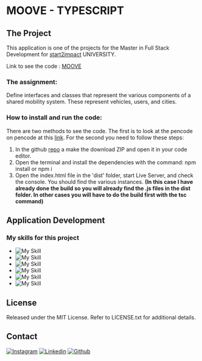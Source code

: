 # MOOVE - TYPESCRIPT

## The Project

This application is one of the projects for the Master in Full Stack Development for [start2impact](https://www.start2impact.it/) UNIVERSITY.

Link to see the code : <a href="https://codepen.io/Lorycaste98/pen/RwmjVNw?editors=1111">MOOVE</a>

### The assignment:

Define interfaces and classes that represent the various components of a shared mobility system. 
These represent vehicles, users, and cities.

### How to install and run the code:

There are two methods to see the code. The first is to look at the pencode on pencode at this <a href="https://codepen.io/Lorycaste98/pen/RwmjVNw?editors=1111">link</a>. 
For the second you need to follow these steps:

1. In the github <a href="https://github.com/Lorycaste98/typescript">repo</a> a make the download ZIP and open it in your code editor.
2. Open the terminal and install the dependencies with the command:
   npm install or npm i
3. Open the index.html file in the 'dist' folder, start Live Server, and check the console.
   You should find the various instances.
   **(In this case I have already done the build so you will already find the .js files in the dist folder. In other cases you will have to do the build first with the tsc command)**
   
## Application Development

### My skills for this project

- ![My Skill](https://skillicons.dev/icons?i=html)
- ![My Skill](https://skillicons.dev/icons?i=css)
- ![My Skill](https://skillicons.dev/icons?i=js)
- ![My Skill](https://skillicons.dev/icons?i=ts)
- ![My Skill](https://skillicons.dev/icons?i=nodejs)
- ![My Skill](https://skillicons.dev/icons?i=git)

## License

Released under the MIT License. Refer to LICENSE.txt for additional details.

## Contact

[![Instagram](https://skillicons.dev/icons?i=instagram)](https://www.instagram.com/lorycastelletti/)
[![Linkedin](https://skillicons.dev/icons?i=linkedin)](https://www.linkedin.com/in/lorenzo-castelletti-532b9b191/)
[![Github](https://skillicons.dev/icons?i=github)](https://github.com/Lorycaste98)
